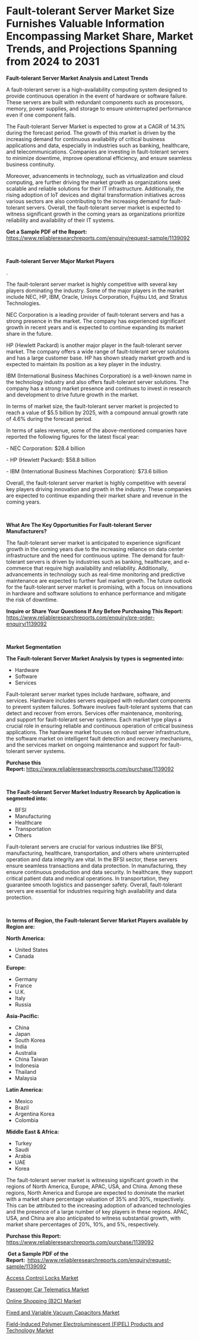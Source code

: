 <p><h1>Fault-tolerant Server Market Size Furnishes Valuable Information Encompassing Market Share, Market Trends, and Projections Spanning from 2024 to 2031</h1></p><p><strong>Fault-tolerant Server Market Analysis and Latest Trends</strong></p>
<p><p>A fault-tolerant server is a high-availability computing system designed to provide continuous operation in the event of hardware or software failure. These servers are built with redundant components such as processors, memory, power supplies, and storage to ensure uninterrupted performance even if one component fails.</p><p>The Fault-tolerant Server Market is expected to grow at a CAGR of 14.3% during the forecast period. The growth of this market is driven by the increasing demand for continuous availability of critical business applications and data, especially in industries such as banking, healthcare, and telecommunications. Companies are investing in fault-tolerant servers to minimize downtime, improve operational efficiency, and ensure seamless business continuity.</p><p>Moreover, advancements in technology, such as virtualization and cloud computing, are further driving the market growth as organizations seek scalable and reliable solutions for their IT infrastructure. Additionally, the rising adoption of IoT devices and digital transformation initiatives across various sectors are also contributing to the increasing demand for fault-tolerant servers. Overall, the fault-tolerant server market is expected to witness significant growth in the coming years as organizations prioritize reliability and availability of their IT systems.</p></p>
<p><strong>Get a Sample PDF of the Report:&nbsp;</strong> <a href="https://www.reliableresearchreports.com/enquiry/request-sample/1139092">https://www.reliableresearchreports.com/enquiry/request-sample/1139092</a></p>
<p>&nbsp;</p>
<p><strong>Fault-tolerant Server Major Market Players</strong></p>
<p><p>.</p><p>The fault-tolerant server market is highly competitive with several key players dominating the industry. Some of the major players in the market include NEC, HP, IBM, Oracle, Unisys Corporation, Fujitsu Ltd, and Stratus Technologies.</p><p>NEC Corporation is a leading provider of fault-tolerant servers and has a strong presence in the market. The company has experienced significant growth in recent years and is expected to continue expanding its market share in the future.</p><p>HP (Hewlett Packard) is another major player in the fault-tolerant server market. The company offers a wide range of fault-tolerant server solutions and has a large customer base. HP has shown steady market growth and is expected to maintain its position as a key player in the industry.</p><p>IBM (International Business Machines Corporation) is a well-known name in the technology industry and also offers fault-tolerant server solutions. The company has a strong market presence and continues to invest in research and development to drive future growth in the market.</p><p>In terms of market size, the fault-tolerant server market is projected to reach a value of $5.5 billion by 2025, with a compound annual growth rate of 4.6% during the forecast period.</p><p>In terms of sales revenue, some of the above-mentioned companies have reported the following figures for the latest fiscal year:</p><p>- NEC Corporation: $28.4 billion</p><p>- HP (Hewlett Packard): $58.8 billion</p><p>- IBM (International Business Machines Corporation): $73.6 billion</p><p>Overall, the fault-tolerant server market is highly competitive with several key players driving innovation and growth in the industry. These companies are expected to continue expanding their market share and revenue in the coming years.</p></p>
<p>&nbsp;</p>
<p><strong>What Are The Key Opportunities For Fault-tolerant Server Manufacturers?</strong></p>
<p><p>The fault-tolerant server market is anticipated to experience significant growth in the coming years due to the increasing reliance on data center infrastructure and the need for continuous uptime. The demand for fault-tolerant servers is driven by industries such as banking, healthcare, and e-commerce that require high availability and reliability. Additionally, advancements in technology such as real-time monitoring and predictive maintenance are expected to further fuel market growth. The future outlook for the fault-tolerant server market is promising, with a focus on innovations in hardware and software solutions to enhance performance and mitigate the risk of downtime.</p></p>
<p><strong>Inquire or Share Your Questions If Any Before Purchasing This Report:</strong> <a href="https://www.reliableresearchreports.com/enquiry/pre-order-enquiry/1139092">https://www.reliableresearchreports.com/enquiry/pre-order-enquiry/1139092</a></p>
<p>&nbsp;</p>
<p><strong>Market Segmentation</strong></p>
<p><strong>The Fault-tolerant Server Market Analysis by types is segmented into:</strong></p>
<p><ul><li>Hardware</li><li>Software</li><li>Services</li></ul></p>
<p><p>Fault-tolerant server market types include hardware, software, and services. Hardware includes servers equipped with redundant components to prevent system failures. Software involves fault-tolerant systems that can detect and recover from errors. Services offer maintenance, monitoring, and support for fault-tolerant server systems. Each market type plays a crucial role in ensuring reliable and continuous operation of critical business applications. The hardware market focuses on robust server infrastructure, the software market on intelligent fault detection and recovery mechanisms, and the services market on ongoing maintenance and support for fault-tolerant server systems.</p></p>
<p><strong>Purchase this Report:&nbsp;</strong><a href="https://www.reliableresearchreports.com/purchase/1139092">https://www.reliableresearchreports.com/purchase/1139092</a></p>
<p>&nbsp;</p>
<p><strong>The Fault-tolerant Server Market Industry Research by Application is segmented into:</strong></p>
<p><ul><li>BFSI</li><li>Manufacturing</li><li>Healthcare</li><li>Transportation</li><li>Others</li></ul></p>
<p><p>Fault-tolerant servers are crucial for various industries like BFSI, manufacturing, healthcare, transportation, and others where uninterrupted operation and data integrity are vital. In the BFSI sector, these servers ensure seamless transactions and data protection. In manufacturing, they ensure continuous production and data security. In healthcare, they support critical patient data and medical operations. In transportation, they guarantee smooth logistics and passenger safety. Overall, fault-tolerant servers are essential for industries requiring high availability and data protection.</p></p>
<p>&nbsp;</p>
<p><strong>In terms of Region, the Fault-tolerant Server Market Players available by Region are:</strong></p>
<p>
    <p> <strong> North America: </strong>
        <ul>
            <li>United States</li>
            <li>Canada</li>
        </ul>
        </p> 
    <p> <strong> Europe: </strong>
        <ul>
            <li>Germany</li>
            <li>France</li>
            <li>U.K.</li>
            <li>Italy</li>
            <li>Russia</li>
        </ul>
        </p> 
    <p> <strong> Asia-Pacific: </strong>
        <ul>
            <li>China</li>
            <li>Japan</li>
            <li>South Korea</li>
            <li>India</li>
            <li>Australia</li>
            <li>China Taiwan</li>
            <li>Indonesia</li>
            <li>Thailand</li>
            <li>Malaysia</li>
        </ul>
        </p> 
    <p> <strong> Latin America: </strong>
        <ul>
            <li>Mexico</li>
            <li>Brazil</li>
            <li>Argentina Korea</li>
            <li>Colombia</li>
        </ul>
        </p> 
    <p> <strong> Middle East & Africa: </strong>
        <ul>
            <li>Turkey</li>
            <li>Saudi</li>
            <li>Arabia</li>
            <li>UAE</li>
            <li>Korea</li>
        </ul>
    </p>
    </p>
<p><p>The fault-tolerant server market is witnessing significant growth in the regions of North America, Europe, APAC, USA, and China. Among these regions, North America and Europe are expected to dominate the market with a market share percentage valuation of 35% and 30%, respectively. This can be attributed to the increasing adoption of advanced technologies and the presence of a large number of key players in these regions. APAC, USA, and China are also anticipated to witness substantial growth, with market share percentages of 20%, 10%, and 5%, respectively.</p></p>
<p><strong>Purchase this Report: </strong><a href="https://www.reliableresearchreports.com/purchase/1139092">https://www.reliableresearchreports.com/purchase/1139092</a></p>
<p>&nbsp;<strong>Get a Sample PDF of the Report:&nbsp;&nbsp;</strong><a href="https://www.reliableresearchreports.com/enquiry/request-sample/1139092">https://www.reliableresearchreports.com/enquiry/request-sample/1139092</a></p>
<p><strong></strong></p>
<p><p><a href="https://github.com/WillieWoodard/Market-Research-Report-List-3/blob/main/access-control-locks-market.md">Access Control Locks Market</a></p><p><a href="https://medium.com/@amosmonahan243/passenger-car-telematics-market-outlook-industry-overview-and-forecast-2024-to-2031-bc729f72faa8">Passenger Car Telematics Market</a></p><p><a href="https://medium.com/@amosmonahan243/online-shopping-b2c-market-furnishes-information-on-market-share-market-trends-and-market-8a57602f9724">Online Shopping (B2C) Market</a></p><p><a href="https://github.com/Sarissaschmalingtr6fz2739/Market-Research-Report-List-1/blob/main/fixed-and-variable-vacuum-capacitors-market.md">Fixed and Variable Vacuum Capacitors Market</a></p><p><a href="https://medium.com/@jordanmendez766/field-induced-polymer-electroluminescent-fipel-products-and-technology-market-outlook-industry-cc340aa4b01d">Field-Induced Polymer Electroluminescent (FIPEL) Products and Technology Market</a></p></p>